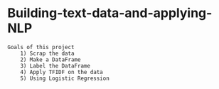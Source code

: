 # Building-text-data-and-applying-NLP
    Goals of this project
        1) Scrap the data
        2) Make a DataFrame
        3) Label the DataFrame
        4) Apply TFIDF on the data
        5) Using Logistic Regression
